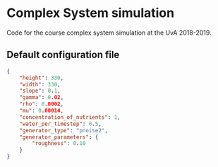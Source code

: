 # Complex System simulation
Code for the course complex system simulation at the UvA 2018-2019.

## Default configuration file
```json
{
    "height": 330,
    "width": 330,
    "slope": 0.1,
    "gamma": 0.02,
    "rho": 0.0002,
    "mu": 0.00014, 
    "concentration_of_nutrients": 1,
    "water_per_timestep": 0.5,
    "generator_type": "pnoise2",
    "generator_parameters": {
        "roughness": 0.10
    }
}
```
